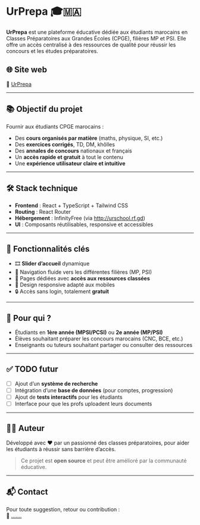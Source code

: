 # UrPrepa 🎓🇲🇦

**UrPrepa** est une plateforme éducative dédiée aux étudiants marocains en Classes Préparatoires aux Grandes Écoles (CPGE), filières MP et PSI. Elle offre un accès centralisé à des ressources de qualité pour réussir les concours et les études préparatoires.

## 🌐 Site web

🔗 [UrPrepa](...........)

---

## 📚 Objectif du projet

Fournir aux étudiants CPGE marocains :

- Des **cours organisés par matière** (maths, physique, SI, etc.)
- Des **exercices corrigés**, TD, DM, khôlles
- Des **annales de concours** nationaux et français
- Un **accès rapide et gratuit** à tout le contenu
- Une **expérience utilisateur claire et intuitive**

---

## 🛠️ Stack technique

- **Frontend** : React + TypeScript + Tailwind CSS
- **Routing** : React Router
- **Hébergement** : InfinityFree (via http://urschool.rf.gd)
- **UI** : Composants réutilisables, responsive et accessibles

---

## 🚀 Fonctionnalités clés

- 🎞️ **Slider d’accueil** dynamique
- 🔎 Navigation fluide vers les différentes filières (MP, PSI)
- 📂 Pages dédiées avec **accès aux ressources classées**
- 📱 Design responsive adapté aux mobiles
- 🔒 Accès sans login, totalement **gratuit**

---

## 🧠 Pour qui ?

- Étudiants en **1ère année (MPSI/PCSI)** ou **2e année (MP/PSI)**
- Élèves souhaitant préparer les concours marocains (CNC, BCE, etc.)
- Enseignants ou tuteurs souhaitant partager ou consulter des ressources

---

## ✅ TODO futur

- [ ] Ajout d’un **système de recherche**
- [ ] Intégration d’une **base de données** (pour comptes, progression)
- [ ] Ajout de **tests interactifs** pour les étudiants
- [ ] Interface pour que les profs uploadent leurs documents

---

## 👨‍💻 Auteur

Développé avec ❤️ par un passionné des classes préparatoires, pour aider les étudiants à réussir sans barrière d’accès.

> Ce projet est **open source** et peut être amélioré par la communauté éducative.

---

## 📬 Contact

Pour toute suggestion, retour ou contribution :  
📧 [.......](mailto:contact@urschool.rf.gd)

